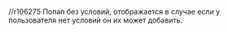 //r106275
Попап без условий, отображается в случае если у пользователя нет условий он их может добавить.
